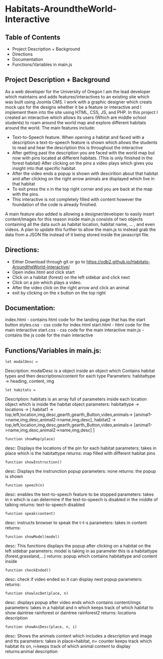 # Habitats-AroundtheWorld-Interactive

## Table of Contents

* Project Description + Background
* Directions
* Documentation
* Functions/Variables in main.js

## Project Description + Background

As a web developer for the University of Oregon I am the lead developer which maintains and adds features/interactives to an existing site which was built using Joomla CMS. I work with a graphic designer which creats mock ups for the designs whether it be a feature or interactive and I implement them into the site using HTML, CSS, JS, and PHP. In this project I created an interactive which allows its users (Which are middle school students) to roam around the world map and explore different habitats around the world. The main features include:

* Text-to-Speech feature. When opening a habitat and faced with a description a text-to-speech feature is shown which allows the students to read and hear the description this is throughout the interactive
* After getting past the description you are faced with the world map but now with pins located at different habitats. (This is only finished in the forest habitat) After clicking on the pins a video plays which gives you insight into that specific habitat.
* After the video ends a popup is shown with descirition about that habitat and after clicking on the right arrow animals are displayed which live in that habitat
* To exit press the x in the top right corner and you are back at the map with the pins.
* This interactive is not completely filled with content however the foundation of the code is already finished.

A main feature also added is allowing a designer/developer to easily insert content/images for this reason inside main.js consists of two objects containing all the data such as habitat location, habitat name, ... , and even videos. A plan to update this further to allow the main.js to instead grab the data from a JSON file instead of it being stored inside the javascript file.

## Directions:

* Either Download through git or go to https://odb2.github.io/Habitats-AroundtheWorld-Interactive/
* Open index.html and click start
* Click on a habitat (forest) on the left sidebar and click next
* Click on a pin which plays a video.
* After the video click on the right arrow and click an animal
* exit by clicking on the x button on the top right

## Documentation:

index.html - contains html code for the landing page that has the start button
styles.css - css code for index.html
start.html - html code for the main interactive
start.css - css code for the main interactive
main.js - contains the js code for the main interactive

## Functions/Variables in main.js:

    let modalDesc =

Description: modalDesc is a object inside an object which Contains habitat types and then descriptions/content for each type
Parameters:
habitattype -> 
	heading, content, img


    let habitats =

Description: habitats is an array full of parameters inside each location object which is inside the habitat object
parameters: 
habitattype -> 
	locations -> 
		[
		habitat1 -> 
			top,left,location,img,desc,gearth,gearth_Button,video,animals->
				[animal1->name,img,desc,animal2->name,img,desc],
		habitat2 -> 
			top,left,location,img,desc,gearth,gearth_Button,video,animals->
				[animal1->name,img,desc,animal2->name,img,desc]
		]

    function showMap(place)

desc: Displays the locations of the pin for each habitat
parameters; takes in place which is the habitattype
returns: map filled with different habitat pins

    function showInstruction()

desc: Displays the instrunction popup
parameters: none
returns: the popup is shown

    function speech(n)

desc: enables the text-to-speech feature to be stopped
parameters: takes in n which is can determine if the text-to-speech is disabled in the middle of talking
returns: text-to-speech disabled


    function speak(content)

desc: instructs browser to speak the t-t-s
parameters: takes in content
returns: 

    function showModel(model)

desc: This functions displays the popup after clicking on a habitat on the left sidebar
parameters: model is taking in as parameter this is a habitattype (forest,grassland,...)
returns: popup which contains habitattype and content inside

    function checkEnded()

desc: check if video ended so it can display next popup
parameters:
returns:

    function showlocDet(place, n)

desc: displays popup after video ends which contains content/imgs
parameters: takes in a habitat and n which keeps track of which habitat to show daintree rainforest or daintree rainforest2
returns: locations description

    function showAniDesc(place, n, i)

desc: Shows the animals content which includes a description and image and tts
parameters: takes in place=habitat, n= counter keeps track which habitat its on, i=keeps track of which animal content to display
returns:animal description
